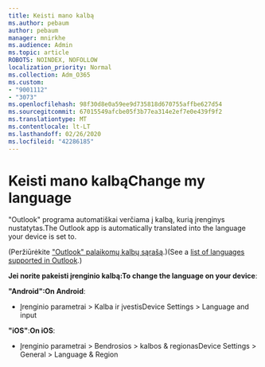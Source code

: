 ```yaml
---
title: Keisti mano kalbą
ms.author: pebaum
author: pebaum
manager: mnirkhe
ms.audience: Admin
ms.topic: article
ROBOTS: NOINDEX, NOFOLLOW
localization_priority: Normal
ms.collection: Adm_O365
ms.custom:
- "9001112"
- "3073"
ms.openlocfilehash: 98f30d8e0a59ee9d735818d670755affbe627d54
ms.sourcegitcommit: 67015549afcbe05f3b77ea314e2ef7e0e439f9f2
ms.translationtype: MT
ms.contentlocale: lt-LT
ms.lasthandoff: 02/26/2020
ms.locfileid: "42286185"
---
```

# <a name="change-my-language"></a><span data-ttu-id="11db2-102">Keisti mano kalbą</span><span class="sxs-lookup"><span data-stu-id="11db2-102">Change my language</span></span>

<span data-ttu-id="11db2-103">"Outlook" programa automatiškai verčiama į kalbą, kurią įrenginys nustatytas.</span><span class="sxs-lookup"><span data-stu-id="11db2-103">The Outlook app is automatically translated into the language your device is set to.</span></span> 

<span data-ttu-id="11db2-104">(Peržiūrėkite ["Outlook" palaikomų kalbų sąrašą](https://acompli.helpshift.com/a/outlook/?s=general-questions&f=in-which-languages-is-your-app-translated).)</span><span class="sxs-lookup"><span data-stu-id="11db2-104">(See a [list of languages supported in Outlook](https://acompli.helpshift.com/a/outlook/?s=general-questions&f=in-which-languages-is-your-app-translated).)</span></span> 

<span data-ttu-id="11db2-105">**Jei norite pakeisti įrenginio kalbą:**</span><span class="sxs-lookup"><span data-stu-id="11db2-105">**To change the language on your device**:</span></span> 

<span data-ttu-id="11db2-106">**"Android":**</span><span class="sxs-lookup"><span data-stu-id="11db2-106">**On Android**:</span></span> 

- <span data-ttu-id="11db2-107">Įrenginio parametrai > Kalba ir įvestis</span><span class="sxs-lookup"><span data-stu-id="11db2-107">Device Settings > Language and input</span></span> 

<span data-ttu-id="11db2-108">**"iOS"**:</span><span class="sxs-lookup"><span data-stu-id="11db2-108">**On iOS**:</span></span> 

- <span data-ttu-id="11db2-109">Įrenginio parametrai > Bendrosios > kalbos & regionas</span><span class="sxs-lookup"><span data-stu-id="11db2-109">Device Settings > General > Language & Region</span></span> 
